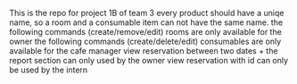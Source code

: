 This is the repo for project 1B of team 3
every product should have a uniqe name, so a room and a consumable item can not have the same name.
the following commands (create/remove/edit) rooms are only available for the owner
the following commands (create/delete/edit) consumables are only available for the cafe manager
view reservation between two dates + the report section can only used by the owner
view reservation with id can only be used by the intern
